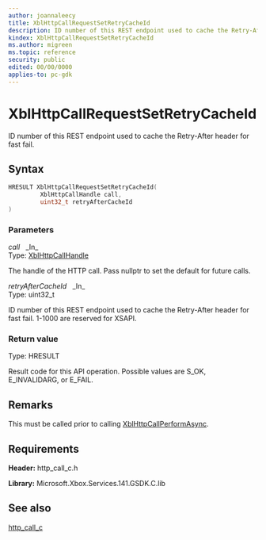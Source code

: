 ```yaml
---
author: joannaleecy
title: XblHttpCallRequestSetRetryCacheId
description: ID number of this REST endpoint used to cache the Retry-After header for fast fail.
kindex: XblHttpCallRequestSetRetryCacheId
ms.author: migreen
ms.topic: reference
security: public
edited: 00/00/0000
applies-to: pc-gdk
---
```


# XblHttpCallRequestSetRetryCacheId  

ID number of this REST endpoint used to cache the Retry-After header for fast fail.  

## Syntax  
  
```cpp
HRESULT XblHttpCallRequestSetRetryCacheId(  
         XblHttpCallHandle call,  
         uint32_t retryAfterCacheId  
)  
```  
  
### Parameters  
  
*call* &nbsp;&nbsp;\_In\_  
Type: [XblHttpCallHandle](../handles/xblhttpcallhandle.md)  
  
The handle of the HTTP call. Pass nullptr to set the default for future calls.  
  
*retryAfterCacheId* &nbsp;&nbsp;\_In\_  
Type: uint32_t  
  
ID number of this REST endpoint used to cache the Retry-After header for fast fail. 1-1000 are reserved for XSAPI.  
  
  
### Return value  
Type: HRESULT
  
Result code for this API operation. Possible values are S_OK, E_INVALIDARG, or E_FAIL.
  
## Remarks  
  
This must be called prior to calling [XblHttpCallPerformAsync](xblhttpcallperformasync.md).
  
## Requirements  
  
**Header:** http_call_c.h
  
**Library:** Microsoft.Xbox.Services.141.GSDK.C.lib
  
## See also  
[http_call_c](../http_call_c_members.md)  
  
  